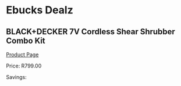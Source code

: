 
# Ebucks Dealz
## BLACK+DECKER 7V Cordless Shear Shrubber Combo Kit
[Product Page](https://www.ebucks.com/web/shop/productSelected.do?prodId=1069187943&catId=363410833)

Price: R799.00

Savings: 


	